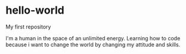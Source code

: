 # hello-world
My first repository

I'm a human in the space of an unlimited energy.
Learning how to code because i want to change the world by changing my attitude and skills.
